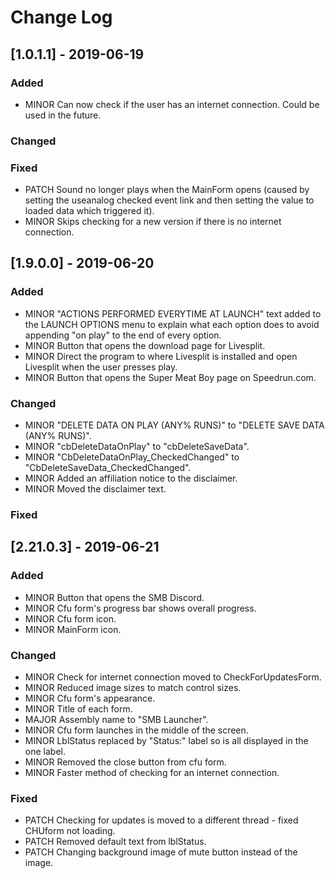 # Change Log
## [1.0.1.1] - 2019-06-19
### Added
- MINOR Can now check if the user has an internet connection. Could be used in the future.

### Changed

### Fixed
- PATCH Sound no longer plays when the MainForm opens (caused by setting the useanalog checked event link and then setting the value to loaded data which triggered it).
- MINOR Skips checking for a new version if there is no internet connection.

## [1.9.0.0] - 2019-06-20
### Added
- MINOR "ACTIONS PERFORMED EVERYTIME AT LAUNCH" text added to the LAUNCH OPTIONS menu to explain what each option does to avoid appending "on play" to the end of every option.
- MINOR Button that opens the download page for Livesplit.
- MINOR Direct the program to where Livesplit is installed and open Livesplit when the user presses play.
- MINOR Button that opens the Super Meat Boy page on Speedrun.com.

### Changed
- MINOR "DELETE DATA ON PLAY (ANY% RUNS)" to "DELETE SAVE DATA (ANY% RUNS)".
- MINOR "cbDeleteDataOnPlay" to "cbDeleteSaveData".
- MINOR "CbDeleteDataOnPlay_CheckedChanged" to "CbDeleteSaveData_CheckedChanged".
- MINOR Added an affiliation notice to the disclaimer.
- MINOR Moved the disclaimer text.

### Fixed

## [2.21.0.3] - 2019-06-21
### Added
- MINOR Button that opens the SMB Discord.
- MINOR Cfu form's progress bar shows overall progress.
- MINOR Cfu form icon.
- MINOR MainForm icon.

### Changed
- MINOR Check for internet connection moved to CheckForUpdatesForm.
- MINOR Reduced image sizes to match control sizes.
- MINOR Cfu form's appearance.
- MINOR Title of each form.
- MAJOR Assembly name to "SMB Launcher".
- MINOR Cfu form launches in the middle of the screen.
- MINOR LblStatus replaced by "Status:" label so is all displayed in the one label.
- MINOR Removed the close button from cfu form.
- MINOR Faster method of checking for an internet connection.

### Fixed
- PATCH Checking for updates is moved to a different thread - fixed CHUform not loading.
- PATCH Removed default text from lblStatus.
- PATCH Changing background image of mute button instead of the image.